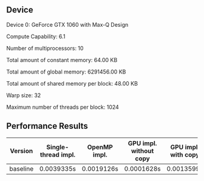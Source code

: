 ## Device

Device 0: GeForce GTX 1060 with Max-Q Design

Compute Capability: 6.1

Number of multiprocessors: 10

Total amount of constant memory: 64.00 KB

Total amount of global memory: 6291456.00 KB

Total amount of shared memory per block: 48.00 KB

Warp size: 32

Maximum number of threads per block: 1024

## Performance Results

| Version  | Single-thread impl. | OpenMP impl. | GPU impl. without copy | GPU impl. with copy | GPU Copy operation |
|----------|---------------------|--------------|------------------------|---------------------|--------------------|
| baseline | 0.0039335s          | 0.0019126s   | 0.0001628s             | 0.0013599s          | 0.0011971s         |


